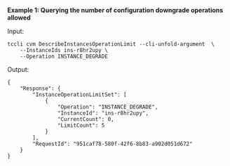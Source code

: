 **Example 1: Querying the number of configuration downgrade operations allowed**



Input: 

```
tccli cvm DescribeInstancesOperationLimit --cli-unfold-argument  \
    --InstanceIds ins-r8hr2upy \
    --Operation INSTANCE_DEGRADE
```

Output: 
```
{
    "Response": {
        "InstanceOperationLimitSet": [
            {
                "Operation": "INSTANCE_DEGRADE",
                "InstanceId": "ins-r8hr2upy",
                "CurrentCount": 0,
                "LimitCount": 5
            }
        ],
        "RequestId": "951caf78-580f-42f6-8b83-a902d051d672"
    }
}
```


